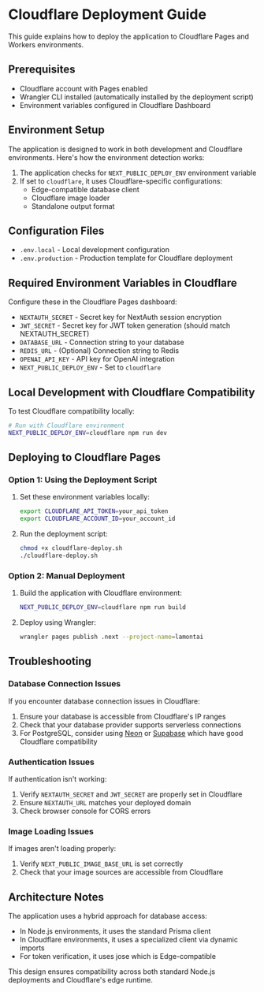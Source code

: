 # Cloudflare Deployment Guide

This guide explains how to deploy the application to Cloudflare Pages and Workers environments.

## Prerequisites

- Cloudflare account with Pages enabled
- Wrangler CLI installed (automatically installed by the deployment script)
- Environment variables configured in Cloudflare Dashboard

## Environment Setup

The application is designed to work in both development and Cloudflare environments. Here's how the environment detection works:

1. The application checks for `NEXT_PUBLIC_DEPLOY_ENV` environment variable
2. If set to `cloudflare`, it uses Cloudflare-specific configurations:
   - Edge-compatible database client
   - Cloudflare image loader
   - Standalone output format

## Configuration Files

- `.env.local` - Local development configuration
- `.env.production` - Production template for Cloudflare deployment

## Required Environment Variables in Cloudflare

Configure these in the Cloudflare Pages dashboard:

- `NEXTAUTH_SECRET` - Secret key for NextAuth session encryption
- `JWT_SECRET` - Secret key for JWT token generation (should match NEXTAUTH_SECRET)
- `DATABASE_URL` - Connection string to your database
- `REDIS_URL` - (Optional) Connection string to Redis
- `OPENAI_API_KEY` - API key for OpenAI integration
- `NEXT_PUBLIC_DEPLOY_ENV` - Set to `cloudflare`

## Local Development with Cloudflare Compatibility

To test Cloudflare compatibility locally:

```bash
# Run with Cloudflare environment
NEXT_PUBLIC_DEPLOY_ENV=cloudflare npm run dev
```

## Deploying to Cloudflare Pages

### Option 1: Using the Deployment Script

1. Set these environment variables locally:
   ```bash
   export CLOUDFLARE_API_TOKEN=your_api_token
   export CLOUDFLARE_ACCOUNT_ID=your_account_id
   ```

2. Run the deployment script:
   ```bash
   chmod +x cloudflare-deploy.sh
   ./cloudflare-deploy.sh
   ```

### Option 2: Manual Deployment

1. Build the application with Cloudflare environment:
   ```bash
   NEXT_PUBLIC_DEPLOY_ENV=cloudflare npm run build
   ```

2. Deploy using Wrangler:
   ```bash
   wrangler pages publish .next --project-name=lamontai
   ```

## Troubleshooting

### Database Connection Issues

If you encounter database connection issues in Cloudflare:

1. Ensure your database is accessible from Cloudflare's IP ranges
2. Check that your database provider supports serverless connections
3. For PostgreSQL, consider using [Neon](https://neon.tech) or [Supabase](https://supabase.com) which have good Cloudflare compatibility

### Authentication Issues

If authentication isn't working:

1. Verify `NEXTAUTH_SECRET` and `JWT_SECRET` are properly set in Cloudflare
2. Ensure `NEXTAUTH_URL` matches your deployed domain
3. Check browser console for CORS errors

### Image Loading Issues

If images aren't loading properly:

1. Verify `NEXT_PUBLIC_IMAGE_BASE_URL` is set correctly
2. Check that your image sources are accessible from Cloudflare

## Architecture Notes

The application uses a hybrid approach for database access:

- In Node.js environments, it uses the standard Prisma client
- In Cloudflare environments, it uses a specialized client via dynamic imports
- For token verification, it uses jose which is Edge-compatible

This design ensures compatibility across both standard Node.js deployments and Cloudflare's edge runtime. 